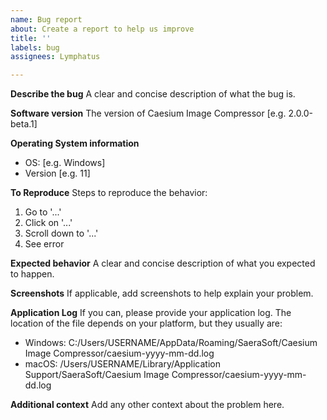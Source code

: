 ```yaml
---
name: Bug report
about: Create a report to help us improve
title: ''
labels: bug
assignees: Lymphatus

---
```


**Describe the bug**
A clear and concise description of what the bug is.

**Software version**
The version of Caesium Image Compressor [e.g. 2.0.0-beta.1]

**Operating System information**
 - OS: [e.g. Windows]
 - Version [e.g. 11]

**To Reproduce**
Steps to reproduce the behavior:
1. Go to '...'
2. Click on '...'
3. Scroll down to '...'
4. See error

**Expected behavior**
A clear and concise description of what you expected to happen.

**Screenshots**
If applicable, add screenshots to help explain your problem.

**Application Log**
If you can, please provide your application log. The location of the file depends on your platform, but they usually are:
- Windows: C:/Users/USERNAME/AppData/Roaming/SaeraSoft/Caesium Image Compressor/caesium-yyyy-mm-dd.log
- macOS: /Users/USERNAME/Library/Application Support/SaeraSoft/Caesium Image Compressor/caesium-yyyy-mm-dd.log

**Additional context**
Add any other context about the problem here.
